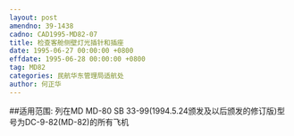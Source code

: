 ```yaml
---
layout: post
amendno: 39-1438
cadno: CAD1995-MD82-07
title: 检查客舱侧壁灯光插针和插座
date: 1995-06-27 00:00:00 +0800
effdate: 1995-06-28 00:00:00 +0800
tag: MD82
categories: 民航华东管理局适航处
author: 何正华
---
```


##适用范围:
列在MD MD-80 SB 33-99(1994.5.24颁发及以后颁发的修订版)型号为DC-9-82(MD-82)的所有飞机

